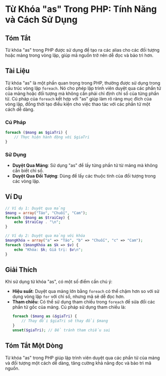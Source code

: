 <!--
Meta Description: # Từ Khóa "as" Trong PHP: Tính Năng và Cách Sử Dụng ## Tóm Tắt Từ khóa "as" trong PHP được sử dụng để tạo ra các alias cho các đối tượng hoặc mảng tro...
Meta Keywords: dụng, mảng, trong, các, foreach
-->

# Từ Khóa "as" Trong PHP: Tính Năng và Cách Sử Dụng

## Tóm Tắt
Từ khóa "as" trong PHP được sử dụng để tạo ra các alias cho các đối tượng hoặc mảng trong vòng lặp, giúp mã nguồn trở nên dễ đọc và bảo trì hơn.

## Tài Liệu
Từ khóa "as" là một phần quan trọng trong PHP, thường được sử dụng trong cấu trúc vòng lặp `foreach`. Nó cho phép lập trình viên duyệt qua các phần tử của mảng hoặc đối tượng mà không cần phải chỉ định chỉ số của từng phần tử. Cú pháp của `foreach` kết hợp với "as" giúp làm rõ ràng mục đích của vòng lặp, đồng thời tạo điều kiện cho việc thao tác với các phần tử một cách dễ dàng.

### Cú Pháp
```php
foreach ($mang as $giaTri) {
    // Thực hiện hành động với $giaTri
}
```

### Sử Dụng
- **Duyệt Qua Mảng**: Sử dụng "as" để lấy từng phần tử từ mảng mà không cần biết chỉ số.
- **Duyệt Qua Đối Tượng**: Dùng để lấy các thuộc tính của đối tượng trong các vòng lặp.

## Ví Dụ
```php
// Ví dụ 1: Duyệt qua mảng
$mang = array("Táo", "Chuối", "Cam");
foreach ($mang as $traiCay) {
    echo $traiCay . "\n";
}

// Ví dụ 2: Duyệt qua mảng với khóa
$mangKhóa = array("a" => "Táo", "b" => "Chuối", "c" => "Cam");
foreach ($mangKhóa as $k => $v) {
    echo "Khóa: $k; Giá trị: $v\n";
}
```

## Giải Thích
Khi sử dụng từ khóa "as", có một số điểm cần chú ý:
- **Hiệu suất**: Duyệt qua mảng lớn bằng `foreach` có thể chậm hơn so với sử dụng vòng lặp `for` với chỉ số, nhưng mã sẽ dễ đọc hơn.
- **Tham chiếu**: Có thể sử dụng tham chiếu trong `foreach` để sửa đổi các phần tử gốc của mảng. Cú pháp sử dụng tham chiếu là:
  ```php
  foreach ($mang as &$giaTri) {
      // Thay đổi $giaTri sẽ thay đổi $mang
  }
  unset($giaTri); // Để tránh tham chiếu sai
  ```

## Tóm Tắt Một Dòng
Từ khóa "as" trong PHP giúp lập trình viên duyệt qua các phần tử của mảng và đối tượng một cách dễ dàng, tăng cường khả năng đọc và bảo trì mã nguồn.